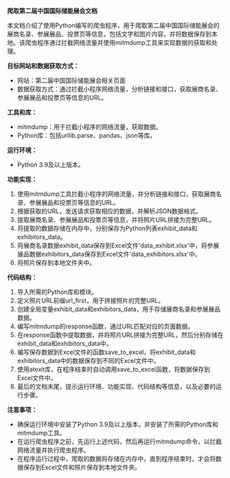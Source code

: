 **爬取第二届中国国际储能展会文档**

本文档介绍了使用Python编写的爬虫程序，用于爬取第二届中国国际储能展会的展商名录、参展展品、投票页等信息，包括文字和图片内容，并将数据保存到本地。该爬虫程序通过拦截网络流量并使用mitmdump工具来实现数据的获取和处理。

**目标网站和数据获取方式：**
- 网站：第二届中国国际储能展会相关页面
- 数据获取方式：通过拦截小程序网络流量，分析链接和接口，获取展商名录、参展展品和投票页等信息的URL。

**工具和库：**
- mitmdump：用于拦截小程序的网络流量，获取数据。
- Python库：包括urllib.parse、pandas、json等库。

**运行环境：**
- Python 3.9及以上版本。

**功能实现：**
1. 使用mitmdump工具拦截小程序的网络流量，并分析链接和接口，获取展商名录、参展展品和投票页等信息的URL。
2. 根据获取的URL，发送请求获取相应的数据，并解析JSON数据格式。
3. 提取展商名录、参展展品和投票页等信息，并将照片URL拼接为完整URL。
4. 将提取的数据存储在内存中，分别保存为Python列表exhibit_data和exhibitors_data。
5. 将展商名录数据exhibit_data保存到Excel文件'data_exhibit.xlsx'中，将参展展品数据exhibitors_data保存到Excel文件'data_exhibitors.xlsx'中。
6. 将照片保存到本地文件夹中。

**代码结构：**
1. 导入所需的Python库和模块。
2. 定义照片URL前缀url_first，用于拼接照片的完整URL。
3. 创建全局变量exhibit_data和exhibitors_data，用于存储展商名录和参展展品数据。
4. 编写mitmdump的response函数，通过URL匹配对应的页面数据。
5. 在response函数中提取数据，并将照片URL拼接为完整URL，然后分别存储在exhibit_data和exhibitors_data中。
6. 编写保存数据到Excel文件的函数save_to_excel，将exhibit_data和exhibitors_data中的数据保存到不同的Excel文件中。
7. 使用atexit库，在程序结束时自动调用save_to_excel函数，将数据保存到Excel文件中。
8. 最后的文档末尾，提示运行环境、功能实现、代码结构等信息，以及必要的运行步骤。

**注意事项：**
- 确保运行环境中安装了Python 3.9及以上版本，并安装了所需的Python库和mitmdump工具。
- 在运行爬虫程序之前，先运行上述代码，然后再运行mitmdump命令，以拦截网络流量并执行爬虫程序。
- 在程序运行过程中，爬取的数据将存储在内存中，直到程序结束时，才会将数据保存到Excel文件和照片保存到本地文件夹。





